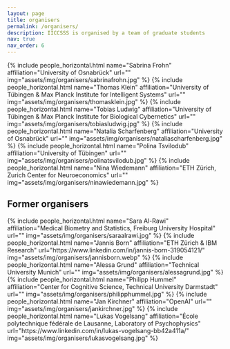 ```yaml
---
layout: page
title: organisers
permalink: /organisers/
description: IICCSSS is organised by a team of graduate students
nav: true
nav_order: 6
---
```


<div class="row row-cols-1 projects pt-3 pb-3">
  {% include people_horizontal.html name="Sabrina Frohn" affiliation="University of Osnabrück" url="" img="assets/img/organisers/sabrinafrohn.jpg" %}
  {% include people_horizontal.html name="Thomas Klein" affiliation="University of Tübingen & Max Planck Institute for Intelligent Systems" url="" img="assets/img/organisers/thomasklein.jpg" %}
  {% include people_horizontal.html name="Tobias Ludwig" affiliation="University of Tübingen & Max Planck Institute for Biological Cybernetics" url="" img="assets/img/organisers/tobiasludwig.jpg" %}
  {% include people_horizontal.html name="Natalia Scharfenberg" affiliation="University of Osnabrück" url="" img="assets/img/organisers/nataliascharfenberg.jpg" %}
  {% include people_horizontal.html name="Polina Tsvilodub" affiliation="University of Tübingen" url="" img="assets/img/organisers/polinatsvilodub.jpg" %}
  {% include people_horizontal.html name="Nina Wiedemann" affiliation="ETH Zürich, Zurich Center for Neuroeconomics" url="" img="assets/img/organisers/ninawiedemann.jpg" %}
</div>

## Former organisers

<div class="row row-cols-1 projects pt-3 pb-3">
  {% include people_horizontal.html name="Sara Al-Rawi" affiliation="Medical Biometry and Statistics, Freiburg University Hospital" url="" img="assets/img/organisers/saraalrawi.jpg" %}
  {% include people_horizontal.html name="Jannis Born" affiliation="ETH Zürich & IBM Research" url="https://www.linkedin.com/in/jannis-born-319054121/" img="assets/img/organisers/jannisborn.webp" %}
  {% include people_horizontal.html name="Alessa Grund" affiliation="Technical University Munich" url="" img="assets/img/organisers/alessagrund.jpg" %}
  {% include people_horizontal.html name="Philipp Hummel" affiliation="Center for Cognitive Science, Technical University Darmstadt" url="" img="assets/img/organisers/philipphummel.jpg" %}
  {% include people_horizontal.html name="Jan Kirchner" affiliation="OpenAI" url="" img="assets/img/organisers/jankirchner.jpg" %}
  {% include people_horizontal.html name="Lukas Vogelsang" affiliation="École polytechnique fédérale de Lausanne, Laboratory of Psychophysics" url="https://www.linkedin.com/in/lukas-vogelsang-bb42a411a/" img="assets/img/organisers/lukasvogelsang.jpg" %}

</div>